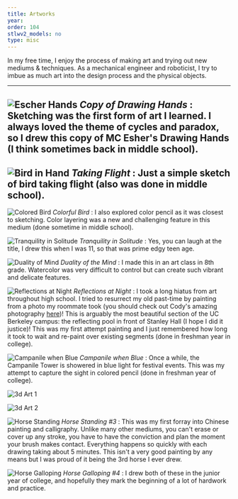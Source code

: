 ```yaml
---
title: Artworks
year:   
order: 104
stlwv2_models: no
type: misc
---
```


In my free time, I enjoy the process of making art and trying out new mediums & techniques.
As a mechanical engineer and roboticist, I try to imbue as much art into the design process and the physical objects.

---


![Escher Hands](/website/assets/images/HandsPbrighter.jpg)
*Copy of Drawing Hands*
:  Sketching was the first form of art I learned.
I always loved the theme of cycles and paradox, so I drew this copy of MC Esher's Drawing Hands (I think sometimes back in middle school).	
---



![Bird in Hand](/website/assets/images/BirdHandPbrighter.jpg)
*Taking Flight*
:  Just a simple sketch of bird taking flight (also was done in middle school).
---


![Colored Bird](/website/assets/images/BirdCPbrighter.jpg)
*Colorful Bird*
:  I also explored color pencil as it was closest to sketching.
Color layering was a new and challenging feature in this medium (done sometime in middle school).



![Tranquility in Solitude](/website/assets/images/SolitudeCPbrighter.jpg)
*Tranquility in Solitude*
:  Yes, you can laugh at the title, I drew this when I was 11, so that was prime edgy teen age. 


![Duality of Mind](/website/assets/images/MindWCbrighter.jpg)
*Duality of the Mind*
:  I made this in an art class in 8th grade.
Watercolor was very difficult to control but can create such vibrant and delicate features.


![Reflections at Night](/website/assets/images/ReflectionP.jpg)
*Reflections at Night*
:  I took a long hiatus from art throughout high school.
I tried to resurrect my old past-time by painting from a photo my roommate took (you should check out Cody's amazing photography [here](http://www.codylimberphotography.com/))!
This is arguably the most beautiful section of the UC Berkeley campus: the reflecting pool in front of Stanley Hall (I hope I did it justice)!
This was my first attempt painting and I just remembered how long it took to wait and re-paint over existing segments (done in freshman year in college).


![Campanile when Blue](/website/assets/images/CampMIXdarker.jpg)
*Campanile when Blue*
:  Once a while, the Campanile Tower is showered in blue light for festival events.
This was my attempt to capture the sight in colored pencil (done in freshman year of college).

![3d Art 1](/website/assets/images/3dArt1.JPG)

![3d Art 2](/website/assets/images/3dArt2.JPG)

![Horse Standing](/website/assets/images/Horse2MB.jpg)
*Horse Standing #3*
:  This was my first forray into Chinese painting and calligraphy. 
Unlike many other mediums, you can't erase or cover up any stroke, you have to have the conviction and plan the moment your brush makes contact.
Everything happens so quickly with each drawing taking about 5 minutes.
This isn't a very good painting by any means but I was proud of it being the 3rd horse I ever drew.


![Horse Galloping](/website/assets/images/HorseMB.jpg)
*Horse Galloping #4*
:  I drew both of these in the junior year of college, and hopefully they mark the beginning of a lot of hardwork and practice.

